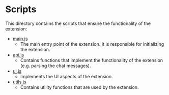 # Scripts

This directory contains the scripts that ensure the functionality of the extension:

- [main.js](main.js)
  - The main entry point of the extension. It is responsible for initializing the extension.
- [api.js](api.js)
  - Contains functions that implement the functionality of the extension (e.g. parsing the chat messages).
- [ui.js](ui.js)
  - Implements the UI aspects of the extension.
- [utils.js](utils.js)
  - Contains utility functions that are used by the extension.
